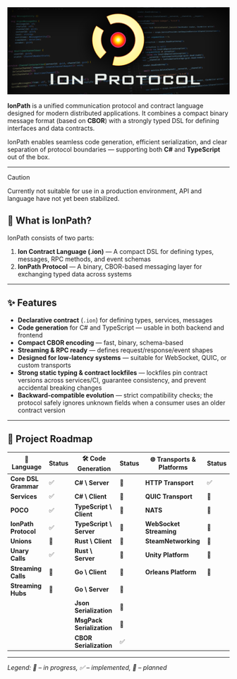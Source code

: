
<img alt="image" src="/images/header.png" />

**IonPath** is a unified communication protocol and contract language designed for modern distributed applications. It combines a compact binary message format (based on **CBOR**) with a strongly typed DSL for defining interfaces and data contracts.

IonPath enables seamless code generation, efficient serialization, and clear separation of protocol boundaries — supporting both **C#** and **TypeScript** out of the box.

---


> [!CAUTION]
> Currently not suitable for use in a production environment, API and language have not yet been stabilized.

## 🔧 What is IonPath?

IonPath consists of two parts:

1. **Ion Contract Language (.ion)** — A compact DSL for defining types, messages, RPC methods, and event schemas
2. **IonPath Protocol** — A binary, CBOR-based messaging layer for exchanging typed data across systems

---

## ✨ Features

- **Declarative contract** (`.ion`) for defining types, services, messages
- **Code generation** for C# and TypeScript — usable in both backend and frontend
- **Compact CBOR encoding** — fast, binary, schema-based
- **Streaming & RPC ready** — defines request/response/event shapes
- **Designed for low-latency systems** — suitable for WebSocket, QUIC, or custom transports
- **Strong static typing & contract lockfiles** — lockfiles pin contract versions across services/CI, guarantee consistency, and prevent accidental breaking changes
- **Backward-compatible evolution** — strict compatibility checks; the protocol safely ignores unknown fields when a consumer uses an older contract version

---

## 📣 Project Roadmap 

| 📜 Language             | Status | 🛠 Code Generation           | Status | 🌐 Transports & Platforms    | Status |
|--------------------------|--------|------------------------------|--------|--------------------------|--------|
| **Core DSL Grammar**     | ✅     | **C# \ Server**              | 🚧     | **HTTP Transport**       | ✅     |
| **Services**             | ✅     | **C# \ Client**              | 🚧     | **QUIC Transport**       | 🔻     |
| **POCO**                 | ✅     | **TypeScript \ Client**      | 🚧     | **NATS**                 | 🔻     |
| **IonPath Protocol**     | ✅     | **TypeScript \ Server**      | 🔻     | **WebSocket Streaming**  | 🔻     |
| **Unions**               | 🔻     | **Rust \ Client**            | 🔻     | **SteamNetworking**      | 🔻     |
| **Unary Calls**          | ✅     | **Rust \ Server**            | 🔻     | **Unity Platform**       | 🔻     |
| **Streaming Calls**      | 🔻     | **Go \ Client**              | 🔻     | **Orleans Platform**     | 🔻     |
| **Streaming Hubs**       | 🔻     | **Go \ Server**              | 🔻     |
|                          |         | **Json Serialization**       | 🔻     |
|                          |         | **MsgPack Serialization**    | 🔻     |
|                          |         | **CBOR Serialization**       | ✅     |
---

*Legend: 🚧 – in progress, ✅ – implemented, 🔻 – planned*
